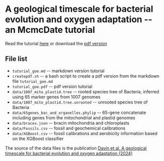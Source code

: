 # A geological timescale for bacterial evolution and oxygen adaptation -- an McmcDate tutorial

Read the tutorial [here](tutorial_goe.md) or download the [pdf version](tutorial_goe.pdf)

## File list

- `tutorial_goe.md` -- markdown version tutorial
- `createpdf.sh` -- a bash script to create a pdf version from the markdown file `tutorial_goe.md`
- `tutorial_goe.pdf` -- pdf version tutorial
- `data/1007_mito_plastid.tree` -- rooted species tree of Bacteria, inferred using 65 marker genes from 1007 genomes
- `data/1007_mito_plastid.tree.unrooted` -- unrooted species tree of Bacteria
- `data/65genes_bac_and_organelles.phylip` -- 65-gene concatenate including genes from the mitochondrial and plastid genomes
- `data/braces.json` -- bracin mitochondria and chloroplasts
- `data/Fossils.csv` -- fossil and geochemical calibrations
- `data/XGBoost.csv` -- fossil calibrations and aerobicity information based on the XGBoost classifier

The source of the data files is the publication [Davín et al. A geological timescale for bacterial evolution and oxygen adaptation (2024)](https://doi.org/10.6084/m9.figshare.23899299)
